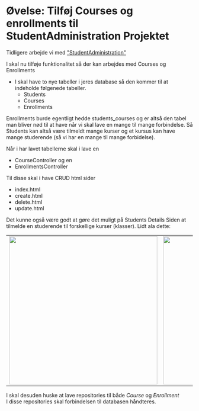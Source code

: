 # Øvelse: Tilføj Courses og enrollments til StudentAdministration Projektet

Tidligere arbejde vi med ["StudentAdministration"](https://github.com/dat17v1/StudentAdministration)

I skal nu tilføje funktionalitet så der kan arbejdes med Courses og Enrollments

* I skal have to nye tabeller i jeres database så den kommer til at indeholde følgenede tabeller. 
  * Students
  * Courses
  * Enrollments
  
Enrollments burde egentligt hedde students_courses og er altså den tabel man bliver nød til at have når vi skal lave en mange til mange forbindelse.
Så Students kan altså være tilmeldt mange kurser og et kursus kan have mange studerende (så vi har en mange til mange forbidelse).

Når i har lavet tabellerne skal i lave en 
* CourseController og en 
* EnrollmentsController

Til disse skal i have CRUD html sider
* index.html
* create.html
* delete.html
* update.html

Det kunne også være godt at gøre det muligt på Students Details Siden at tilmelde en studerende til forskellige kurser (klasser). Lidt ala dette: 

<table>
<tr>
<td><img src="https://github.com/dat17v1/2_18_mange_til_mange_forbindelser/blob/master/img/Screen%20Shot%202017-10-23%20at%2023.13.53.png" width="400px" /></td>
<td><img src="https://github.com/dat17v1/2_18_mange_til_mange_forbindelser/blob/master/img/Screen%20Shot%202017-10-23%20at%2023.13.53.png" width="400px" /></td>
</tr>
</table>

I skal desuden huske at lave repositories til både *Course* og *Enrollment*    
I disse repositories skal forbindelsen til databasen håndteres.


